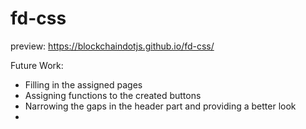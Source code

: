 # fd-css

preview: https://blockchaindotjs.github.io/fd-css/

Future Work:
  - Filling in the assigned pages
  - Assigning functions to the created buttons
  - Narrowing the gaps in the header part and providing a better look
  - 
